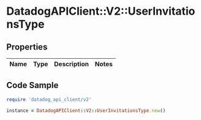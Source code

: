 # DatadogAPIClient::V2::UserInvitationsType

## Properties

| Name | Type | Description | Notes |
| ---- | ---- | ----------- | ----- |

## Code Sample

```ruby
require 'datadog_api_client/v2'

instance = DatadogAPIClient::V2::UserInvitationsType.new()
```

